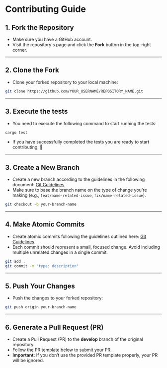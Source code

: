 # Contributing Guide

## 1. Fork the Repository

- Make sure you have a GitHub account.
- Visit the repository's page and click the **Fork** button in the top-right corner.

---

## 2. Clone the Fork

- Clone your forked repository to your local machine:

```bash
git clone https://github.com/YOUR_USERNAME/REPOSITORY_NAME.git
```

---

## 3. Execute the tests

- You need to execute the following command to start running the tests:

```bash
cargo test
```

- If you have successfully completed the tests you are ready to start contributing. 🚀 

---

## 3. Create a New Branch

- Create a new branch according to the guidelines in the following document: [Git Guidelines](https://github.com/Tico4Chain-Coders/Trustless-Work/blob/main/GIT_GUIDELINE.md).
- Make sure to base the branch name on the type of change you're making (e.g., `feat/name-related-issue`, `fix/name-related-issue`).

```bash
git checkout -b your-branch-name
```

---

## 4. Make Atomic Commits

- Create atomic commits following the guidelines outlined here: [Git Guidelines](https://github.com/Tico4Chain-Coders/Trustless-Work/blob/main/GIT_GUIDELINE.md).
- Each commit should represent a small, focused change. Avoid including multiple unrelated changes in a single commit.

```bash
git add .
git commit -m "type: description"
```

---

## 5. Push Your Changes

- Push the changes to your forked repository:

```bash
git push origin your-branch-name
```

---

## 6. Generate a Pull Request (PR)

- Create a Pull Request (PR) to the **develop** branch of the original repository.
- Follow the PR template below to submit your PR.
- **Important:** If you don’t use the provided PR template properly, your PR will be ignored.
